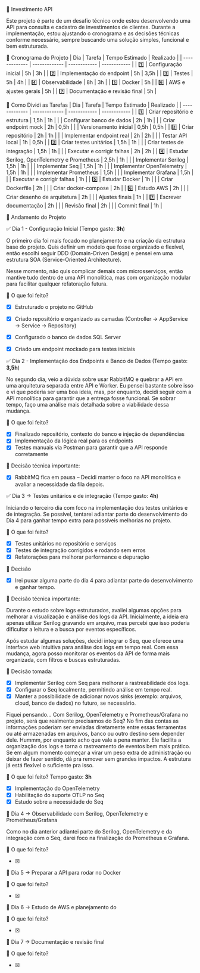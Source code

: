 📌 Investimento API

Este projeto é parte de um desafio técnico onde estou desenvolvendo uma API para consulta e cadastro de investimentos de clientes. Durante a implementação, estou ajustando o cronograma e as decisões técnicas conforme necessário, sempre buscando uma solução simples, funcional e bem estruturada.


📅 Cronograma do Projeto
| Dia  | Tarefa | Tempo Estimado | Realizado |
| ------------- | ------------- | ------------ | ------------ |
| 1️⃣  | Configuração inicial  | 5h | 3h |
| 2️⃣  | Implementação do endpoint  | 5h | 3,5h |
| 3️⃣  | Testes  | 5h | 4h |
| 4️⃣  | Observabilidade  | 8h | 3h |
| 5️⃣  | Docker  | 5h |
| 6️⃣  | AWS e ajustes gerais  | 5h |
| 7️⃣  | Documentação e revisão final  | 5h |


📌 Como Dividi as Tarefas
| Dia  | Tarefa | Tempo Estimado | Realizado |
| ------------- | ------------- | ------------ | ------------ |
| 1️⃣   | Criar repositório e estrutura  | 1,5h | 1h |
|      | Configurar banco de dados  | 2h | 1h |
|     | Criar endpoint mock  | 2h | 0,5h |
|     | Versionamento inicial  | 0,5h | 0,5h |
| 2️⃣  | Criar repositório  | 2h | 1h |
|   | Implementar endpoint real  | 2h | 2h |
|   | Testar API local  | 1h | 0,5h |
| 3️⃣  | Criar testes unitários  | 1,5h | 1h |
|   | Criar testes de integração  | 1,5h | 1h |
|   | Executar e corrigir falhas  | 2h | 2h |
| 4️⃣  | Estudar Serilog, OpenTelemetry e Prometheus  | 2,5h | 1h |
|   | Implementar Serilog  | 1,5h | 1h |
|   | Implementar Seq | 1,5h | 1h |
|   | Implementar OpenTelemetry  | 1,5h | 1h |
|   | Implementar Prometheus  | 1,5h |
|   | Implementar Grafana | 1,5h |
|   | Executar e corrigir falhas  | 1h |
| 5️⃣  | Estudar Docker  | 1h |
|   | Criar Dockerfile  | 2h |
|   | Criar docker-compose  | 2h |
| 6️⃣  | Estudo AWS  | 2h |
|   | Criar desenho de arquitetura  | 2h |
|   | Ajustes finais  | 1h |
| 7️⃣  | Escrever documentação  | 2h |
|   | Revisão final  | 2h |
|   | Commit final  | 1h |



🚀 Andamento do Projeto

✅ Dia 1 - Configuração Inicial (Tempo gasto: **3h**)

O primeiro dia foi mais focado no planejamento e na criação da estrutura base do projeto. 
Quis definir um modelo que fosse organizado e flexível, então escolhi seguir DDD (Domain-Driven Design) e pensei em uma estrutura SOA (Service-Oriented Architecture).

Nesse momento, não quis complicar demais com microsserviços, então mantive tudo dentro de uma API monolítica, mas com organização modular para facilitar qualquer refatoração futura.

🔹 O que foi feito?

- [x] Estruturado o projeto no GitHub
- [x] Criado repositório e organizado as camadas (Controller → AppService → Service → Repository)
- [x] Configurado o banco de dados SQL Server
- [x] Criado um endpoint mockado para testes iniciais


✅ Dia 2 - Implementação dos Endpoints e Banco de Dados (Tempo gasto: **3,5h**)


No segundo dia, veio a dúvida sobre usar RabbitMQ e quebrar a API em uma arquitetura separada entre API e Worker. Eu pensei bastante sobre isso e vi que poderia ser uma boa ideia, mas, por enquanto, decidi seguir com a API monolítica para garantir que a entrega fosse funcional. Se sobrar tempo, faço uma análise mais detalhada sobre a viabilidade dessa mudança.

🔹 O que foi feito?

- [x] Finalizado repositório, contexto do banco e injeção de dependências
- [x] Implementação da lógica real para os endpoints
- [x] Testes manuais via Postman para garantir que a API responde corretamente

🔹 Decisão técnica importante:
- [x] RabbitMQ fica em pausa – Decidi manter o foco na API monolítica e avaliar a necessidade da fila depois.

✅ Dia 3 → Testes unitários e de integração (Tempo gasto: **4h**)

Iniciando o terceiro dia com foco na implementação dos testes unitários e de integração. Se possível, tentarei adiantar parte do desenvolvimento do Dia 4 para ganhar tempo extra para possíveis melhorias no projeto.

🔹 O que foi feito?

- [x] Testes unitários no repositório e serviços
- [x] Testes de integração corrigidos e rodando sem erros
- [x] Refatorações para melhorar performance e depuração

🔹 Decisão
- [x] Irei puxar alguma parte do dia 4 para adiantar parte do desenvolvimento e ganhar tempo.
  
🔹 Decisão técnica importante:

Durante o estudo sobre logs estruturados, avaliei algumas opções para melhorar a visualização e análise dos logs da API. Inicialmente, a ideia era apenas utilizar Serilog gravando em arquivo, mas percebi que isso poderia dificultar a leitura e a busca por eventos específicos.

Após estudar algumas soluções, decidi integrar o Seq, que oferece uma interface web intuitiva para análise dos logs em tempo real. Com essa mudança, agora posso monitorar os eventos da API de forma mais organizada, com filtros e buscas estruturadas.

🔹 Decisão tomada:

- [x] Implementar Serilog com Seq para melhorar a rastreabilidade dos logs.
- [x] Configurar o Seq localmente, permitindo análise em tempo real.
- [x] Manter a possibilidade de adicionar novos sinks (exemplo: arquivos, cloud, banco de dados) no futuro, se necessário.

Fiquei pensando... Com Serilog, OpenTelemetry e Prometheus/Grafana no projeto, será que realmente precisamos do Seq? No fim das contas as informações poderiam ser enviadas diretamente entre essas ferramentas ou até armazenadas em arquivos, banco ou outro destino sem depender dele. Hummm, por enquanto acho que vale a pena manter. Ele facilita a organização dos logs e torna o rastreamento de eventos bem mais prático. Se em algum momento começar a virar um peso extra de administração ou deixar de fazer sentido, dá pra remover sem grandes impactos. A estrutura já está flexível o suficiente pra isso.

🔹 O que foi feito? Tempo gasto: **3h**

- [x] Implementação do OpenTelemetry
- [x] Habilitação do suporte OTLP no Seq
- [x] Estudo sobre a necessidade do Seq

📌 Dia 4 → Observabilidade com Serilog, OpenTelemetry e Prometheus/Grafana

Como no dia anterior adiantei parte do Serilog, OpenTelemetry e da integração com o Seq, darei foco na finalização do Prometheus e Grafana.

🔹 O que foi feito?

- [x]

  
📌 Dia 5 → Preparar a API para rodar no Docker

🔹 O que foi feito?

- [x]


📌 Dia 6 → Estudo de AWS e planejamento do 

🔹 O que foi feito?

- [x]


📌 Dia 7 → Documentação e revisão final

🔹 O que foi feito?

- [x]
